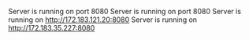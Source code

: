 Server is running on port 8080
Server is running on port 8080
Server is running on http://172.183.121.20:8080
Server is running on http://172.183.35.227:8080
